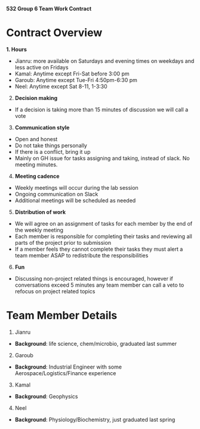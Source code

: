 **532 Group 6 Team Work Contract**

# Contract Overview
**1. Hours**
- Jianru: more available on Saturdays and evening times on weekdays and less active on Fridays 
- Kamal: Anytime except Fri-Sat before 3:00 pm
- Garoub: Anytime except Tue-Fri 4:50pm-6:30 pm 
- Neel: Anytime except Sat 8-11, 1-3:30


2. **Decision making**
- If a decision is taking more than 15 minutes of discussion we will call a vote

3. **Communication style**
- Open and honest
- Do not take things personally
- If there is a conflict, bring it up
- Mainly on GH issue for tasks assigning and taking, instead of slack. No meeting minutes. 

4. **Meeting cadence**
- Weekly meetings will occur during the lab session
- Ongoing communication on Slack
- Additional meetings will be scheduled as needed

5. **Distribution of work**
- We will agree on an assignment of tasks for each member by the end of the weekly meeting
- Each member is responsible for completing their tasks and reviewing all parts of the project prior to submission
- If a member feels they cannot complete their tasks they must alert a team member ASAP to redistribute the responsibilities

6. **Fun**
- Discussing non-project related things is encouraged, however if conversations exceed 5 minutes any team member can call a veto to refocus on project related topics

# Team Member Details
1. Jianru
  - **Background**: life science, chem/microbio, graduated last summer
            
2. Garoub
-   **Background**: Industrial Engineer with some Aerospace/Logistics/Finance experience

3. Kamal
-   **Background**: Geophysics

4. Neel

-   **Background**: Physiology/Biochemistry, just graduated last spring 

  
